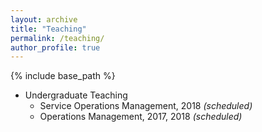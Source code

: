 ```yaml
---
layout: archive
title: "Teaching"
permalink: /teaching/
author_profile: true
---
```


{% include base_path %}

* Undergraduate Teaching
	* Service Operations Management, 2018 *(scheduled)*
	* Operations Management, 2017, 2018 *(scheduled)*